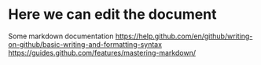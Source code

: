 # Here we can edit the document

Some markdown documentation
https://help.github.com/en/github/writing-on-github/basic-writing-and-formatting-syntax
https://guides.github.com/features/mastering-markdown/


